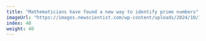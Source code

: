 ```yaml
---
title: "Mathematicians have found a new way to identify prime numbers"
imageUrl: "https://images.newscientist.com/wp-content/uploads/2024/10/18160152/SEI_225953841.jpg?width=788"
index: 40
weight: 40
---
```


